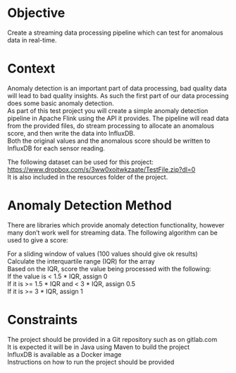 # Objective
Create a streaming data processing pipeline which can test for anomalous data in real-time.

# Context
Anomaly detection is an important part of data processing, bad quality data will lead to bad quality insights. As such the first part of our data processing does some basic anomaly detection.  
As part of this test project you will create a simple anomaly detection pipeline in Apache Flink using the API it provides. The pipeline will read data from the provided files, do stream processing to allocate an anomalous score, and then write the data into InfluxDB.  
Both the original values and the anomalous score should be written to InfluxDB for each sensor reading.

The following dataset can be used for this project: https://www.dropbox.com/s/3ww0xoitwkzaate/TestFile.zip?dl=0  
It is also included in the resources folder of the project.

# Anomaly Detection Method
There are libraries which provide anomaly detection functionality, however many don’t work well for streaming data. The following algorithm can be used to give a score:  

For a sliding window of values (100 values should give ok results)  
Calculate the interquartile range (IQR) for the array  
Based on the IQR, score the value being processed with the following:  
If the value is < 1.5 * IQR, assign 0  
If it is >= 1.5 * IQR and < 3 * IQR, assign 0.5  
If it is >= 3 * IQR, assign 1

# Constraints
The project should be provided in a Git repository such as on gitlab.com  
It is expected it will be in Java using Maven to build the project  
InfluxDB is available as a Docker image  
Instructions on how to run the project should be provided
